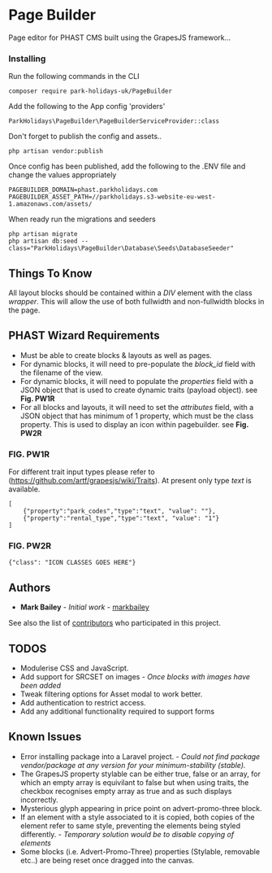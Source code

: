 # Page Builder

Page editor for PHAST CMS built using the GrapesJS framework...

### Installing

Run the following commands in the CLI

```
composer require park-holidays-uk/PageBuilder
```

Add the following to the App config 'providers'

```
ParkHolidays\PageBuilder\PageBuilderServiceProvider::class
```

Don't forget to publish the config and assets..

```
php artisan vendor:publish
```

Once config has been published, add the following to the .ENV file and change the values appropriately

```
PAGEBUILDER_DOMAIN=phast.parkholidays.com
PAGEBUILDER_ASSET_PATH=//parkholidays.s3-website-eu-west-1.amazonaws.com/assets/
```

When ready run the migrations and seeders

```
php artisan migrate
php artisan db:seed --class="ParkHolidays\PageBuilder\Database\Seeds\DatabaseSeeder"
```

## Things To Know

All layout blocks should be contained within a *DIV* element with the class *wrapper*. This will allow the use of both
fullwidth and non-fullwidth blocks in the page.

## PHAST Wizard Requirements

* Must be able to create blocks & layouts as well as pages.
* For dynamic blocks, it will need to pre-populate the *block_id* field with the filename of the view.
* For dynamic blocks, it will need to populate the *properties* field with a JSON object that is used to create dynamic traits (payload object). see **Fig. PW1R**
* For all blocks and layouts, it will need to set the *attributes* field, with a JSON object that has minimum of 1 property, which must be the class property. This is used to display an icon within pagebuilder. see **Fig. PW2R**

### FIG. PW1R
For different trait input types please refer to (https://github.com/artf/grapesjs/wiki/Traits).
At present only type *text* is available.
```
[
    {"property":"park_codes","type":"text", "value": ""},
    {"property":"rental_type","type":"text", "value": "1"}
]
```

### FIG. PW2R
```
{"class": "ICON CLASSES GOES HERE"}
```

## Authors

* **Mark Bailey** - *Initial work* - [markbailey](https://github.com/markbailey)

See also the list of [contributors](https://github.com/park-holidays-uk/pagebuilder/contributors) who participated in this project.

## TODOS

* Modulerise CSS and JavaScript.
* Add support for SRCSET on images - *Once blocks with images have been added*
* Tweak filtering options for Asset modal to work better.
* Add authentication to restrict access.
* Add any additional functionality required to support forms

## Known Issues

* Error installing package into a Laravel project. - *Could not find package vendor/package at any version for your minimum-stability (stable).*
* The GrapesJS property stylable can be either true, false or an array, for which an empty array is equivilant to false but when using traits, the checkbox recognises empty array as true and as such displays incorrectly.
* Mysterious glyph appearing in price point on advert-promo-three block.
* If an element with a style associated to it is copied, both copies of the element refer to same style, preventing the elements being styled differently. - *Temporary solution would be to disable copying of elements*
* Some blocks (i.e. Advert-Promo-Three) properties (Stylable, removable etc..) are being reset once dragged into the canvas.
